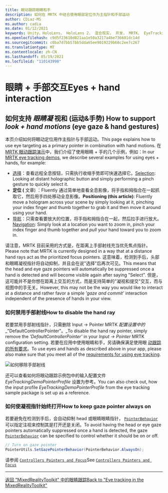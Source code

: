 ```yaml
---
title: 眼动跟踪眼睛和手
description: 如何在 MRTK 中结合使用眼部定位作为主指针和手部运动
author: CDiaz-MS
ms.author: cadia
ms.date: 01/12/2021
keywords: Unity，HoloLens， HoloLens 2， 混合现实， 开发， MRTK， EyeTracking，
ms.openlocfilehash: c9d5f23610d821aa1e50a3217a4be736601dc14d
ms.sourcegitcommit: c0ba7d7bb57bb5dda65ee9019229b68c2ee7c267
ms.translationtype: MT
ms.contentlocale: zh-CN
ms.lasthandoff: 05/19/2021
ms.locfileid: "110143998"
---
```

# <a name="eyes--hand-interaction"></a><span data-ttu-id="8047f-104">眼睛 + 手部交互</span><span class="sxs-lookup"><span data-stu-id="8047f-104">Eyes + hand interaction</span></span>

## <a name="how-to-support-_look--hand-motions_-eye-gaze--hand-gestures"></a><span data-ttu-id="8047f-105">如何支持 _眼睛凝_ 视和 (运动&手势) </span><span class="sxs-lookup"><span data-stu-id="8047f-105">How to support _look + hand motions_ (eye gaze & hand gestures)</span></span>

<span data-ttu-id="8047f-106">本页介绍如何将眼动定位用作主指针与手部运动。</span><span class="sxs-lookup"><span data-stu-id="8047f-106">This page explains how to use eye targeting as a primary pointer in combination with hand motions.</span></span>
<span data-ttu-id="8047f-107">在 [MRTK 眼动跟踪演示](../../example-scenes/eye-tracking-examples-overview.md)中，我们介绍了使用眼睛 + 手的几个示例，例如：</span><span class="sxs-lookup"><span data-stu-id="8047f-107">In our [MRTK eye tracking demos](../../example-scenes/eye-tracking-examples-overview.md), we describe several examples for using eyes + hands, for example:</span></span>

- <span data-ttu-id="8047f-108">[选择](eye-tracking-target-selection.md)：查看远程全息按钮，只需执行收缩手势即可快速选择它。</span><span class="sxs-lookup"><span data-stu-id="8047f-108">[Selection](eye-tracking-target-selection.md): Looking at distant holographic button and simply performing a pinch gesture to quickly select it.</span></span>
- <span data-ttu-id="8047f-109">**定位 (** 文章) ：Fluently 通过简单地查看全息影像，将手指和拇指合在一起抓取它，然后用手四处移动全息影像。</span><span class="sxs-lookup"><span data-stu-id="8047f-109">**Positioning (this article)**: Fluently move a hologram across your scene by simply looking at it, pinching your index finger and thumb together to grab it and then move it around using your hand.</span></span>
- <span data-ttu-id="8047f-110">[导航](eye-tracking-navigation.md)：只需查看要放大的位置，将手指和拇指合在一起，然后拉手进行放大。</span><span class="sxs-lookup"><span data-stu-id="8047f-110">[Navigation](eye-tracking-navigation.md): Simply look at a location you want to zoom in, pinch your index finger and thumb together and _pull_ your hand toward you to zoom in.</span></span>

<span data-ttu-id="8047f-111">请注意，MRTK 目前采用的方式是，在距离上手部射线充当优先焦点指针。</span><span class="sxs-lookup"><span data-stu-id="8047f-111">Please note that MRTK is currently designed in a way that at a distance hand rays act as the prioritized focus pointers.</span></span>
<span data-ttu-id="8047f-112">这意味着，检测到手后，头部和眼睛凝视指针将自动抑制，并且会在说"选择"后再次可见。</span><span class="sxs-lookup"><span data-stu-id="8047f-112">This means that the head and eye gaze pointers will automatically be suppressed once a hand is detected and will become visible again after saying "Select".</span></span>
<span data-ttu-id="8047f-113">但是，这可能并不是你想在距离上交互的方式，而是支持简单的"凝视和提交"交互，而与视图中的手无关。</span><span class="sxs-lookup"><span data-stu-id="8047f-113">However, this may not be the way you would like to interact at a distance and rather favor a simple _'gaze and commit'_ interaction independent of the presence of hands in your view.</span></span>

### <a name="how-to-disable-the-hand-ray"></a><span data-ttu-id="8047f-114">如何禁用手部射线</span><span class="sxs-lookup"><span data-stu-id="8047f-114">How to disable the hand ray</span></span>

<span data-ttu-id="8047f-115">若要禁用手部射线指针，只需删除 Input -> Pointer MRTK _配置设置中的__"DefaultControllerPointer"。_</span><span class="sxs-lookup"><span data-stu-id="8047f-115">To disable the hand ray pointer, simply remove the _'DefaultControllerPointer'_ in your _Input -> Pointer_ MRTK configuration setting.</span></span>
<span data-ttu-id="8047f-116">若要在应用中使用眼睛和手，另请确保满足使用眼 [动跟踪 的所有要求](eye-tracking-basic-setup.md)。</span><span class="sxs-lookup"><span data-stu-id="8047f-116">To use eyes and hands as described above in your app, please also make sure that you meet all of the [requirements for using eye tracking](eye-tracking-basic-setup.md).</span></span>

![如何移除手部射线](../../images/eye-tracking/mrtk_setup_removehandray.jpg)

<span data-ttu-id="8047f-118">还可以查看如何将眼动跟踪示例包中的输入配置文件 _EyeTrackingDemoPointerProfile_ 设置为参考。</span><span class="sxs-lookup"><span data-stu-id="8047f-118">You can also check out, how the input profile _EyeTrackingDemoPointerProfile_ from the eye tracking sample package is set up as a reference.</span></span>

### <a name="how-to-keep-gaze-pointer-always-on"></a><span data-ttu-id="8047f-119">如何使凝视指针始终打开</span><span class="sxs-lookup"><span data-stu-id="8047f-119">How to keep gaze pointer always on</span></span>

<span data-ttu-id="8047f-120">若要避免在检测到手后，会自动抑制 head 或眼睛眼睛指针， [`PointerBehavior`](xref:Microsoft.MixedReality.Toolkit.Input.PointerBehavior) 可以指定注视来控制其是打开还是关闭。</span><span class="sxs-lookup"><span data-stu-id="8047f-120">To avoid having the head or eye gaze pointers automatically suppressed once a hand is detected, the gaze [`PointerBehavior`](xref:Microsoft.MixedReality.Toolkit.Input.PointerBehavior) can be specified to control whether it should be on or off.</span></span>

```c#
// Turn on gaze pointer
PointerUtils.SetGazePointerBehavior(PointerBehavior.AlwaysOn);
```

<span data-ttu-id="8047f-121">请参阅 [`Controllers Pointers and Focus`](../../../architecture/controllers-pointers-and-focus.md)</span><span class="sxs-lookup"><span data-stu-id="8047f-121">See [`Controllers Pointers and Focus`](../../../architecture/controllers-pointers-and-focus.md)</span></span>

---
[<span data-ttu-id="8047f-122">返回 "MixedRealityToolkit" 中的眼睛跟踪</span><span class="sxs-lookup"><span data-stu-id="8047f-122">Back to "Eye tracking in the MixedRealityToolkit"</span></span>](eye-tracking-main.md)
